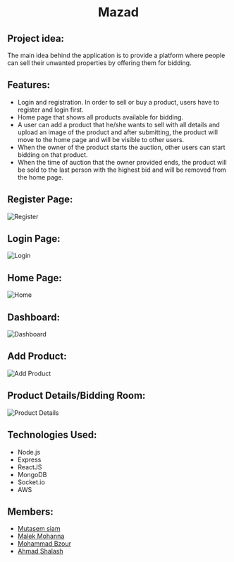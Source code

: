 <div align="center">
  <h1> Mazad </h1>
</div>

## Project idea:
The main idea behind the application is to provide a platform where people can sell their unwanted properties by offering them for bidding.  

## Features:
* Login and registration. In order to sell or buy a product, users have to register and login first.
* Home page that shows all products available for bidding.
* A user can add a product that he/she wants to sell with all details and upload an image of the product and after submitting, the product will move to the home page and will be visible to other users.
* When the owner of the product starts the auction, other users can start bidding on that product.
* When the time of auction that the owner provided ends, the product will be sold to the last person with the highest bid and will be removed from the home page.


## Register Page:
![Register]()

## Login Page:
![Login]()

## Home Page:
![Home]()

## Dashboard:
![Dashboard]()

## Add Product:
![Add Product]()

## Product Details/Bidding Room:
![Product Details]()

## Technologies Used:
- Node.js
- Express
- ReactJS
- MongoDB
- Socket.io
- AWS

## Members:
- [Mutasem siam](https://github.com/mutasemsiam)
- [Malek Mohanna](https://github.com/MalekMohanna)
- [Mohammad Bzour](https://github.com/mbzour99)
- [Ahmad Shalash](https://github.com/ifcodey)


